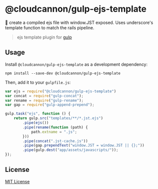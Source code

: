 # @cloudcannon/gulp-ejs-template

🔧 create a compiled ejs file with window.JST exposed. Uses underscore's template function to match the rails pipeline.

> ejs template plugin for [gulp](https://github.com/CloudCannon/gulp-ejs-template)

## Usage

Install `@cloudcannon/gulp-ejs-template` as a development dependency:

```shell
npm install --save-dev @cloudcannon/gulp-ejs-template
```

Then, add it to your `gulpfile.js`:

```javascript
var ejs = require("@cloudcannon/gulp-ejs-template")
var concat = require("gulp-concat");
var rename = require("gulp-rename");
var gap = require("gulp-append-prepend");

gulp.task("ejs", function () {
	return gulp.src("templates/**/*.jst.ejs")
		.pipe(ejs())
		.pipe(rename(function (path) {
			path.extname = ".js";
		}))
		.pipe(concat(".jst-cache.js"))
		.pipe(gap.prependText("window.JST = window.JST || {};"))
		.pipe(gulp.dest("app/assets/javascripts/"));
});

```

## License

[MIT License](http://en.wikipedia.org/wiki/MIT_License)
